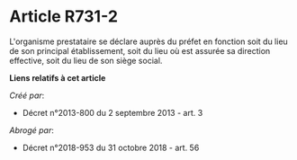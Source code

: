# Article R731-2

L'organisme prestataire se déclare auprès du préfet en fonction soit du lieu de son principal établissement, soit du lieu où
est assurée sa direction effective, soit du lieu de son siège social.

**Liens relatifs à cet article**

_Créé par_:

  - Décret n°2013-800 du 2 septembre 2013 - art. 3

_Abrogé par_:

  - Décret n°2018-953 du 31 octobre 2018 - art. 56

